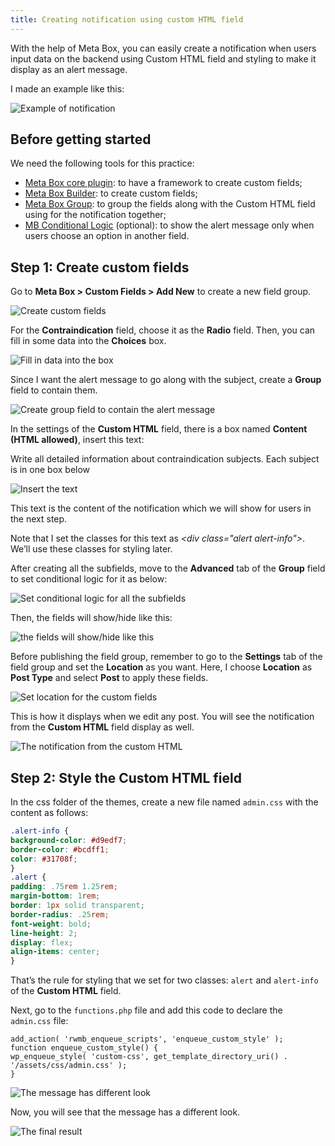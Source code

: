 ```yaml
---
title: Creating notification using custom HTML field
---
```


With the help of Meta Box, you can easily create a notification when users input data on the backend using Custom HTML field and styling to make it display as an alert message.

I made an example like this:

![Example of notification](https://i.imgur.com/gVaxcXe.png)

## Before getting started

We need the following tools for this practice:

* [Meta Box core plugin](https://metabox.io/): to have a framework to create custom fields;
* [Meta Box Builder](https://metabox.io/plugins/meta-box-builder/): to create custom fields;
* [Meta Box Group](https://metabox.io/plugins/meta-box-group/): to group the fields along with the Custom HTML field using for the notification together;
* [MB Conditional Logic](https://metabox.io/plugins/meta-box-conditional-logic/) (optional): to show the alert message only when users choose an option in another field.

## Step 1: Create custom fields

Go to **Meta Box > Custom Fields > Add New** to create a new field group.

![Create custom fields](https://i.imgur.com/yNVUXjI.png)

For the **Contraindication** field, choose it as the **Radio** field. Then, you can fill in some data into the **Choices** box.

![Fill in data into the box](https://i.imgur.com/QcESv1D.png)

Since I want the alert message to go along with the subject, create a **Group** field to contain them.

![Create group field to contain the alert message](https://i.imgur.com/CgqH8ac.png)

In the settings of the **Custom HTML** field, there is a box named **Content (HTML allowed)**, insert this text:

<div class="alert alert-info"><span class="dashicons dashicons-warning"></span> Write all detailed information about contraindication subjects. Each subject is in one box below</div>

![Insert the text](https://i.imgur.com/aatz2pr.png)

This text is the content of the notification which we will show for users in the next step.

Note that I set the classes for this text as _&lt;div class="alert alert-info"&gt;_. We’ll use these classes for styling later.

After creating all the subfields, move to the **Advanced** tab of the **Group** field to set conditional logic for it as below:

![Set conditional logic for all the subfields](https://i.imgur.com/BGBw2B4.png)

Then, the fields will show/hide like this: 

![the fields will show/hide like this](https://i.imgur.com/iQqMgqM.gif)

Before publishing the field group, remember to go to the **Settings** tab of the field group and set the **Location** as you want. Here, I choose **Location** as **Post Type** and select **Post** to apply these fields.

![Set location for the custom fields](https://i.imgur.com/FuYbEEk.png)

This is how it displays when we edit any post. You will see the notification from the **Custom HTML** field display as well.

![The notification from the custom HTML](https://i.imgur.com/21LZcyJ.png)

## Step 2: Style the Custom HTML field

In the css folder of the themes, create a new file named `admin.css` with the content as follows:
```css
.alert-info {
background-color: #d9edf7;
border-color: #bcdff1;
color: #31708f;
}
.alert {
padding: .75rem 1.25rem;
margin-bottom: 1rem;
border: 1px solid transparent;
border-radius: .25rem;
font-weight: bold;
line-height: 2;
display: flex;
align-items: center;
}
```
That’s the rule for styling that we set for two classes: `alert` and `alert-info` of the **Custom HTML** field.

Next, go to the `functions.php` file and add this code to declare the `admin.css` file:

```
add_action( 'rwmb_enqueue_scripts', 'enqueue_custom_style' );
function enqueue_custom_style() {
wp_enqueue_style( 'custom-css', get_template_directory_uri() . '/assets/css/admin.css' );
}
```
![The message has different look](https://i.imgur.com/hvO2BeO.png)

Now, you will see that the message has a different look.

![The final result](https://i.imgur.com/21LZcyJ.png)

